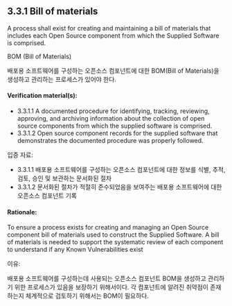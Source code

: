## 3.3.1	Bill of materials
A process shall exist for creating and maintaining a bill of materials that includes each Open Source component from which the Supplied Software is comprised. 

BOM (Bill of Materials)

배포용 소프트웨어를 구성하는 오픈소스 컴포넌트에 대한 BOM(Bill of Materials)을 생성하고 관리하는 프로세스가 있어야 한다.

#### Verification material(s):
* 3.3.1.1 A documented procedure for identifying, tracking, reviewing, approving, and archiving information about the collection of open source components from which the supplied software is comprised.
* 3.3.1.2 Open source component records for the supplied software that demonstrates the documented procedure was properly followed.

입증 자료:

* 3.3.1.1 배포용 소프트웨어를 구성하는 오픈소스 컴포넌트에 대한 정보를 식별, 추적, 검토, 승인 및 보관하는 문서화된 절차
* 3.3.1.2 문서화된 절차가 적절히 준수되었음을 보여주는 배포용 소프트웨어에 대한 오픈소스 컴포넌트 기록


#### Rationale:
To ensure a process exists for creating and managing an Open Source component bill of materials used to construct the Supplied Software. A bill of materials is needed to support the systematic review of each component to understand if any Known Vulnerabilities exist 

이유:

배포용 소프트웨어를 구성하는데 사용되는 오픈소스 컴포넌트 BOM을 생성하고 관리하기 위한 프로세스가 있음을 보장하기 위해서이다. 각 컴포넌트에 알려진 취약점이 존재하는지 체계적으로 검토하기 위해서는 BOM이 필요하다. 
